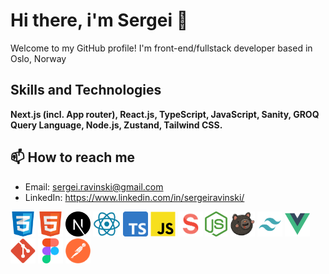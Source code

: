 # Hi there, i'm Sergei 👋

Welcome to my GitHub profile! I'm front-end/fullstack developer based in Oslo, Norway

## Skills and Technologies

**Next.js (incl. App router), React.js, TypeScript, JavaScript, Sanity, GROQ Query Language, Node.js, Zustand, Tailwind CSS.**

## 📫 How to reach me

-   Email: sergei.ravinski@gmail.com
-   LinkedIn: https://www.linkedin.com/in/sergeiravinski/

<div display=flex>
	<img height=40px src="/assets/css-icon.svg" alt="CSS icon">
	<img height=40px src="/assets/html-icon.svg" alt="HTML icon">
	<img height=40px src="/assets/nextjs.svg" alt="Next.js icon">
	<img height=40px src="/assets/react.png" alt="React.js icon">
	<img height=40px src="/assets/ts.png" alt="TypeScript icon">
	<img height=40px src="/assets/js-icon.svg" alt="JS icon">
	<img height=40px src="/assets/sanity.webp" alt="Sanity icon">
	<img height=40px src="/assets/node_js.png" alt="Node.js icon">
	<img height=40px src="/assets/zustand.jpeg" alt="Zustand icon">
	<img height=40px src="/assets/tailwind.svg" alt="Tailwind icon">
	<img height=40px src="/assets/vue-icon.svg" alt="Vue.js icon">
	<img height=40px src="/assets/git-icon.svg" alt="Git icon">
	<img height=40px src="/assets/figma-icon.svg" alt="Figms icon">
	<img height=40px src="/assets/postman.png" alt="Postman icon">
</div>
